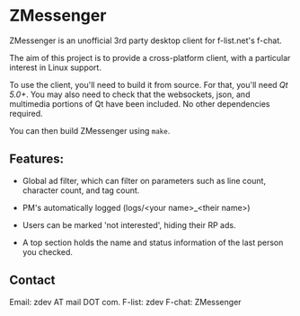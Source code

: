 ZMessenger
==========

ZMessenger is an unofficial 3rd party desktop client for f-list.net's f-chat.

The aim of this project is to provide a cross-platform client, with a particular
interest in Linux support.

To use the client, you'll need to build it from source. For that, you'll need
*Qt 5.0+*. You may also need to check that the websockets, json, and multimedia
portions of Qt have been included. No other dependencies required.

You can then build ZMessenger using `make`.

## Features:

* Global ad filter, which can filter on parameters such as line count, character
  count, and tag count.

* PM's automatically logged (logs/&lt;your name&gt;_&lt;their name&gt;)

* Users can be marked 'not interested', hiding their RP ads.

* A top section holds the name and status information of the last person you
  checked.

## Contact

Email: zdev AT mail DOT com.
F-list: zdev
F-chat: ZMessenger
